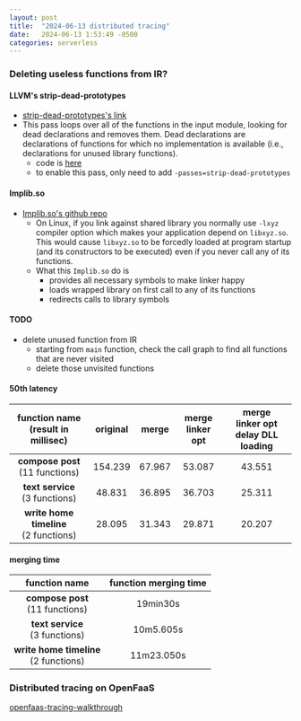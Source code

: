 ```yaml
---
layout: post
title:  "2024-06-13 distributed tracing"
date:   2024-06-13 1:53:49 -0500
categories: serverless
---
```

### Deleting useless functions from IR?
#### LLVM's strip-dead-prototypes
- [strip-dead-prototypes's link](https://www.llvm.org/docs/Passes.html#strip-dead-prototypes-strip-unused-function-prototypes)
- This pass loops over all of the functions in the input module, looking for dead declarations and removes them. Dead declarations are declarations of functions for which no implementation is available (i.e., declarations for unused library functions).
	+ code is [here](https://llvm.org/doxygen/StripDeadPrototypes_8cpp_source.html)
  + to enable this pass, only need to add `-passes=strip-dead-prototypes` 

#### Implib.so
- [Implib.so's github repo](https://github.com/yugr/Implib.so/tree/master)
  + On Linux, if you link against shared library you normally use `-lxyz` compiler option which makes your application depend on `libxyz.so`. This would cause `libxyz.so` to be forcedly loaded at program startup (and its constructors to be executed) even if you never call any of its functions.
  + What this `Implib.so` do is
    * provides all necessary symbols to make linker happy
    * loads wrapped library on first call to any of its functions
    * redirects calls to library symbols

#### TODO
- delete unused function from IR
  + starting from `main` function, check the call graph to find all functions that are never visited
  + delete those unvisited functions

#### 50th latency

| function name<br> (result in millisec) | original | merge  | merge<br> linker opt | merge <br>linker opt<br> delay DLL loading | 
| :----: | :----:   | :----: | :----: | :----: |
| <strong>compose post</strong> <br> (11 functions)  | 154.239 | 67.967 | 53.087  | 43.551 |  
| <strong>text service</strong> <br> (3 functions) | 48.831 | 36.895  | 36.703 | 25.311 |
| <strong>write home timeline</strong> <br> (2 functions) | 28.095 | 31.343 | 29.871 |  20.207 |

#### merging time

| function name<br> | function merging time | 
| :----: | :----:   | 
| <strong>compose post</strong> <br> (11 functions)  | 19min30s | 
| <strong>text service</strong> <br> (3 functions) | 10m5.605s | 
| <strong>write home timeline</strong> <br> (2 functions) | 11m23.050s | 


### Distributed tracing on OpenFaaS
[openfaas-tracing-walkthrough](https://github.com/LucasRoesler/openfaas-tracing-walkthrough)
